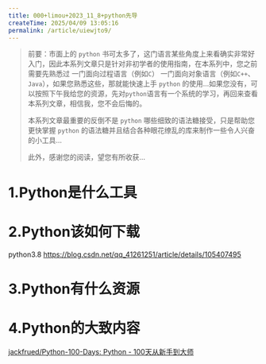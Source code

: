 ```yaml
---
title: 000+limou+2023_11_8+python先导
createTime: 2025/04/09 13:05:16
permalink: /article/uiewjto9/
---
```

>   前要：市面上的 `python` 书可太多了，这门语言某些角度上来看确实非常好入门，因此本系列文章只是针对非初学者的使用指南，在本系列中，您之前需要先熟悉过 一门面向过程语言（例如`C`） 一门面向对象语言（例如`C++`、`Java`），如果您熟悉这些，那就能快速上手 `python` 的使用...如果您没有，可以按照下午我给您的资源，先对`python`语言有一个系统的学习，再回来查看本系列文章，相信我，您不会后悔的。
>
>   本系列文章最重要的反倒不是 `python` 哪些细致的语法糖接受，只是帮助您更快掌握 `python` 的语法糖并且结合各种眼花缭乱的库来制作一些令人兴奋的小工具...
>
>   此外，感谢您的阅读，望您有所收获...

# 1.Python是什么工具



# 2.Python该如何下载

python3.8 https://blog.csdn.net/qq_41261251/article/details/105407495

# 3.Python有什么资源



# 4.Python的大致内容





[jackfrued/Python-100-Days: Python - 100天从新手到大师](https://github.com/jackfrued/Python-100-Days)

